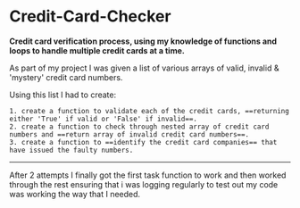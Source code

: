 # Credit-Card-Checker
**Credit card verification process, using my knowledge of functions and loops to handle multiple credit cards at a time.**

As part of my project I was given a list of various arrays of valid, invalid & 'mystery' credit card numbers. 

Using this list I had to create:

    1. create a function to validate each of the credit cards, ==returning either 'True' if valid or 'False' if invalid==.
    2. create a function to check through nested array of credit card numbers and ==return array of invalid credit card numbers==.
    3. create a function to ==identify the credit card companies== that have issued the faulty numbers.

---

After 2 attempts I finally got the first task function to work and then worked through the rest ensuring that i was logging regularly to test out my code was working the way that I needed.

